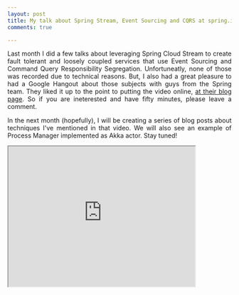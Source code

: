```yaml
---
layout: post
title: My talk about Spring Stream, Event Sourcing and CQRS at spring.io
comments: true

---
```


<p style="text-align:justify;">
Last month I did a few talks about leveraging Spring Cloud Stream to create fault tolerant and loosely coupled services that use Event Sourcing and Command Query Responsibility Segregation. Unfortuneatly, none of those was recorded due to technical reasons. But, I also had a great pleasure to had a Google Hangout about those subjects with guys from the Spring team. They liked it up to the point to putting the video online, <a href="https://spring.io/blog/2016/11/08/cqrs-and-event-sourcing-with-jakub-pilimon">at their blog page</a>. So if you are ineterested and have fifty minutes, please leave a comment.
</p>

<p style="text-align:justify;">
In the next month (hopefully), I will be creating a series of blog posts about techniques I've mentioned in that video. We will also see an example of Process Manager implemented as Akka actor. Stay tuned!
</p>

<p style="text-align:justify;">
<iframe width="420" height="315"
src="https://www.youtube.com/watch?v=rhn-T9b_Mvs">
</iframe>
</p>

